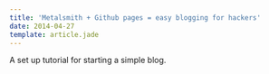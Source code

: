 ```yaml
---
title: 'Metalsmith + Github pages = easy blogging for hackers'
date: 2014-04-27
template: article.jade
---
```


A set up tutorial for starting a simple blog.


